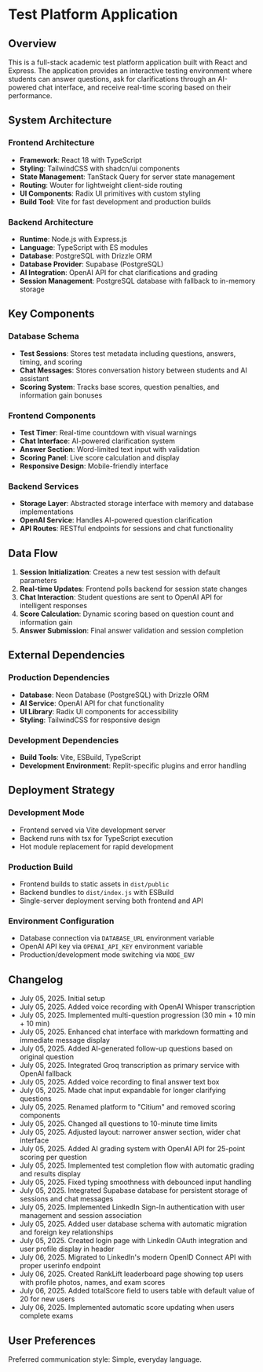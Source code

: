 # Test Platform Application

## Overview

This is a full-stack academic test platform application built with React and Express. The application provides an interactive testing environment where students can answer questions, ask for clarifications through an AI-powered chat interface, and receive real-time scoring based on their performance.

## System Architecture

### Frontend Architecture
- **Framework**: React 18 with TypeScript
- **Styling**: TailwindCSS with shadcn/ui components
- **State Management**: TanStack Query for server state management
- **Routing**: Wouter for lightweight client-side routing
- **UI Components**: Radix UI primitives with custom styling
- **Build Tool**: Vite for fast development and production builds

### Backend Architecture
- **Runtime**: Node.js with Express.js
- **Language**: TypeScript with ES modules
- **Database**: PostgreSQL with Drizzle ORM
- **Database Provider**: Supabase (PostgreSQL)
- **AI Integration**: OpenAI API for chat clarifications and grading
- **Session Management**: PostgreSQL database with fallback to in-memory storage

## Key Components

### Database Schema
- **Test Sessions**: Stores test metadata including questions, answers, timing, and scoring
- **Chat Messages**: Stores conversation history between students and AI assistant
- **Scoring System**: Tracks base scores, question penalties, and information gain bonuses

### Frontend Components
- **Test Timer**: Real-time countdown with visual warnings
- **Chat Interface**: AI-powered clarification system
- **Answer Section**: Word-limited text input with validation
- **Scoring Panel**: Live score calculation and display
- **Responsive Design**: Mobile-friendly interface

### Backend Services
- **Storage Layer**: Abstracted storage interface with memory and database implementations
- **OpenAI Service**: Handles AI-powered question clarification
- **API Routes**: RESTful endpoints for sessions and chat functionality

## Data Flow

1. **Session Initialization**: Creates a new test session with default parameters
2. **Real-time Updates**: Frontend polls backend for session state changes
3. **Chat Interaction**: Student questions are sent to OpenAI API for intelligent responses
4. **Score Calculation**: Dynamic scoring based on question count and information gain
5. **Answer Submission**: Final answer validation and session completion

## External Dependencies

### Production Dependencies
- **Database**: Neon Database (PostgreSQL) with Drizzle ORM
- **AI Service**: OpenAI API for chat functionality
- **UI Library**: Radix UI components for accessibility
- **Styling**: TailwindCSS for responsive design

### Development Dependencies
- **Build Tools**: Vite, ESBuild, TypeScript
- **Development Environment**: Replit-specific plugins and error handling

## Deployment Strategy

### Development Mode
- Frontend served via Vite development server
- Backend runs with tsx for TypeScript execution
- Hot module replacement for rapid development

### Production Build
- Frontend builds to static assets in `dist/public`
- Backend bundles to `dist/index.js` with ESBuild
- Single-server deployment serving both frontend and API

### Environment Configuration
- Database connection via `DATABASE_URL` environment variable
- OpenAI API key via `OPENAI_API_KEY` environment variable
- Production/development mode switching via `NODE_ENV`

## Changelog
- July 05, 2025. Initial setup
- July 05, 2025. Added voice recording with OpenAI Whisper transcription
- July 05, 2025. Implemented multi-question progression (30 min + 10 min + 10 min)
- July 05, 2025. Enhanced chat interface with markdown formatting and immediate message display
- July 05, 2025. Added AI-generated follow-up questions based on original question
- July 05, 2025. Integrated Groq transcription as primary service with OpenAI fallback
- July 05, 2025. Added voice recording to final answer text box
- July 05, 2025. Made chat input expandable for longer clarifying questions
- July 05, 2025. Renamed platform to "Citium" and removed scoring components
- July 05, 2025. Changed all questions to 10-minute time limits
- July 05, 2025. Adjusted layout: narrower answer section, wider chat interface
- July 05, 2025. Added AI grading system with OpenAI API for 25-point scoring per question
- July 05, 2025. Implemented test completion flow with automatic grading and results display
- July 05, 2025. Fixed typing smoothness with debounced input handling
- July 05, 2025. Integrated Supabase database for persistent storage of sessions and chat messages
- July 05, 2025. Implemented LinkedIn Sign-In authentication with user management and session association
- July 05, 2025. Added user database schema with automatic migration and foreign key relationships
- July 05, 2025. Created login page with LinkedIn OAuth integration and user profile display in header
- July 06, 2025. Migrated to LinkedIn's modern OpenID Connect API with proper userinfo endpoint
- July 06, 2025. Created RankLift leaderboard page showing top users with profile photos, names, and exam scores
- July 06, 2025. Added totalScore field to users table with default value of 20 for new users
- July 06, 2025. Implemented automatic score updating when users complete exams

## User Preferences

Preferred communication style: Simple, everyday language.